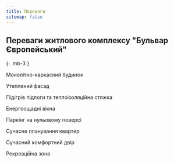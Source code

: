 ```yaml
---
title: Переваги
sitemap: false
---
```


## Переваги житлового комплексу "Бульвар Європейський"
{: .mb-3 }

Монолітно-каркасний будинок

Утеплений фасад

Підігрів підлоги та теплоізоляційна стяжка

Енергоощадні вікна

Паркінг на нульовому поверсі

Сучасне планування квартир

Сучасний комфортний двір

Рекреаційна зона

